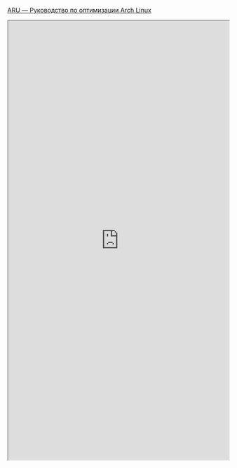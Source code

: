 [ARU — Руководство по оптимизации Arch Linux](https://ventureo.codeberg.page/#)

<iframe width="100%" height="1000" src="https://ventureo.codeberg.page/"/>
